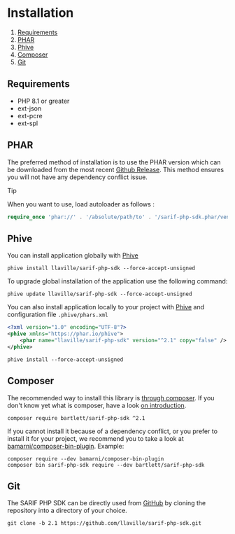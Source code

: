 <!-- markdownlint-disable MD013 -->
# Installation

1. [Requirements](#requirements)
2. [PHAR](#phar)
3. [Phive](#phive)
4. [Composer](#composer)
5. [Git](#git)

## Requirements

* PHP 8.1 or greater
* ext-json
* ext-pcre
* ext-spl

## PHAR

The preferred method of installation is to use the PHAR version which can be downloaded from the most recent
[Github Release][releases]. This method ensures you will not have any dependency conflict issue.

> [!TIP]
> When you want to use, load autoloader as follows :
>
> ```php
> require_once 'phar://' . '/absolute/path/to' . '/sarif-php-sdk.phar/vendor/autoload.php';
> ```

## Phive

You can install application globally with [Phive][phive]

```shell
phive install llaville/sarif-php-sdk --force-accept-unsigned
```

To upgrade global installation of the application use the following command:

```shell
phive update llaville/sarif-php-sdk --force-accept-unsigned
```

You can also install application locally to your project with [Phive][phive] and configuration file `.phive/phars.xml`

```xml
<?xml version="1.0" encoding="UTF-8"?>
<phive xmlns="https://phar.io/phive">
    <phar name="llaville/sarif-php-sdk" version="^2.1" copy="false" />
</phive>
```

```shell
phive install --force-accept-unsigned
```

## Composer

The recommended way to install this library is [through composer][composer].
If you don't know yet what is composer, have a look [on introduction][composer-intro].

```shell
composer require bartlett/sarif-php-sdk ^2.1
```

If you cannot install it because of a dependency conflict, or you prefer to install it for your project, we recommend
you to take a look at [bamarni/composer-bin-plugin][bamarni/composer-bin-plugin]. Example:

```shell
composer require --dev bamarni/composer-bin-plugin
composer bin sarif-php-sdk require --dev bartlett/sarif-php-sdk
```

## Git

The SARIF PHP SDK can be directly used from [GitHub][github-repo] by cloning the repository into a directory of your choice.

```shell
git clone -b 2.1 https://github.com/llaville/sarif-php-sdk.git
```

[releases]: https://github.com/llaville/sarif-php-sdk/releases/
[composer]: https://getcomposer.org
[composer-intro]: http://getcomposer.org/doc/00-intro.md
[bamarni/composer-bin-plugin]: https://github.com/bamarni/composer-bin-plugin
[github-repo]: https://github.com/llaville/sarif-php-sdk.git
[phive]: https://github.com/phar-io/phive
